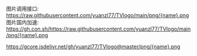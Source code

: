 图片调用接口:
https://raw.githubusercontent.com/yuanzl77/TVlogo/main/png/{name}.png       
图片国内加速:
https://gh.con.sh/https://raw.githubusercontent.com/yuanzl77/TVlogo/main/png/{name}.png

https://gcore.jsdelivr.net/gh/yuanzl77/TVlogo@master/png/{name}.png
